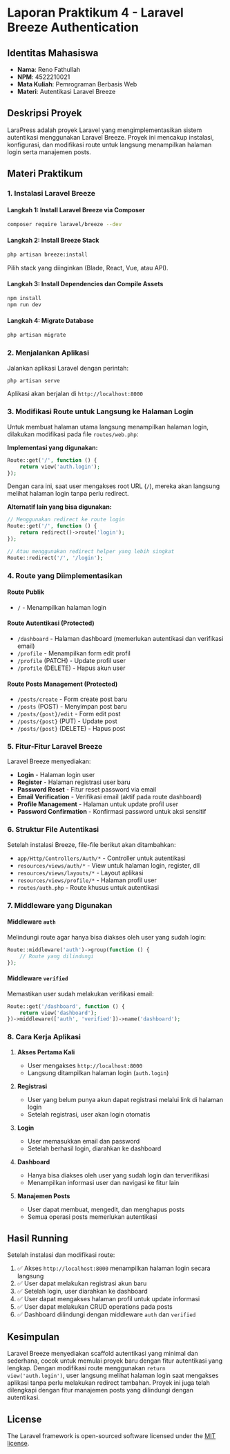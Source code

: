 # Laporan Praktikum 4 - Laravel Breeze Authentication

## Identitas Mahasiswa

-   **Nama**: Reno Fathullah
-   **NPM**: 4522210021
-   **Mata Kuliah**: Pemrograman Berbasis Web
-   **Materi**: Autentikasi Laravel Breeze

## Deskripsi Proyek

LaraPress adalah proyek Laravel yang mengimplementasikan sistem autentikasi menggunakan Laravel Breeze. Proyek ini mencakup instalasi, konfigurasi, dan modifikasi route untuk langsung menampilkan halaman login serta manajemen posts.

## Materi Praktikum

### 1. Instalasi Laravel Breeze

#### Langkah 1: Install Laravel Breeze via Composer

```bash
composer require laravel/breeze --dev
```

#### Langkah 2: Install Breeze Stack

```bash
php artisan breeze:install
```

Pilih stack yang diinginkan (Blade, React, Vue, atau API).

#### Langkah 3: Install Dependencies dan Compile Assets

```bash
npm install
npm run dev
```

#### Langkah 4: Migrate Database

```bash
php artisan migrate
```

### 2. Menjalankan Aplikasi

Jalankan aplikasi Laravel dengan perintah:

```bash
php artisan serve
```

Aplikasi akan berjalan di `http://localhost:8000`

### 3. Modifikasi Route untuk Langsung ke Halaman Login

Untuk membuat halaman utama langsung menampilkan halaman login, dilakukan modifikasi pada file `routes/web.php`:

**Implementasi yang digunakan:**

```php
Route::get('/', function () {
    return view('auth.login');
});
```

Dengan cara ini, saat user mengakses root URL (`/`), mereka akan langsung melihat halaman login tanpa perlu redirect.

**Alternatif lain yang bisa digunakan:**

```php
// Menggunakan redirect ke route login
Route::get('/', function () {
    return redirect()->route('login');
});

// Atau menggunakan redirect helper yang lebih singkat
Route::redirect('/', '/login');
```

### 4. Route yang Diimplementasikan

#### Route Publik

-   `/` - Menampilkan halaman login

#### Route Autentikasi (Protected)

-   `/dashboard` - Halaman dashboard (memerlukan autentikasi dan verifikasi email)
-   `/profile` - Menampilkan form edit profil
-   `/profile` (PATCH) - Update profil user
-   `/profile` (DELETE) - Hapus akun user

#### Route Posts Management (Protected)

-   `/posts/create` - Form create post baru
-   `/posts` (POST) - Menyimpan post baru
-   `/posts/{post}/edit` - Form edit post
-   `/posts/{post}` (PUT) - Update post
-   `/posts/{post}` (DELETE) - Hapus post

### 5. Fitur-Fitur Laravel Breeze

Laravel Breeze menyediakan:

-   **Login** - Halaman login user
-   **Register** - Halaman registrasi user baru
-   **Password Reset** - Fitur reset password via email
-   **Email Verification** - Verifikasi email (aktif pada route dashboard)
-   **Profile Management** - Halaman untuk update profil user
-   **Password Confirmation** - Konfirmasi password untuk aksi sensitif

### 6. Struktur File Autentikasi

Setelah instalasi Breeze, file-file berikut akan ditambahkan:

-   `app/Http/Controllers/Auth/*` - Controller untuk autentikasi
-   `resources/views/auth/*` - View untuk halaman login, register, dll
-   `resources/views/layouts/*` - Layout aplikasi
-   `resources/views/profile/*` - Halaman profil user
-   `routes/auth.php` - Route khusus untuk autentikasi

### 7. Middleware yang Digunakan

#### Middleware `auth`

Melindungi route agar hanya bisa diakses oleh user yang sudah login:

```php
Route::middleware('auth')->group(function () {
    // Route yang dilindungi
});
```

#### Middleware `verified`

Memastikan user sudah melakukan verifikasi email:

```php
Route::get('/dashboard', function () {
    return view('dashboard');
})->middleware(['auth', 'verified'])->name('dashboard');
```

### 8. Cara Kerja Aplikasi

1. **Akses Pertama Kali**

    - User mengakses `http://localhost:8000`
    - Langsung ditampilkan halaman login (`auth.login`)

2. **Registrasi**

    - User yang belum punya akun dapat registrasi melalui link di halaman login
    - Setelah registrasi, user akan login otomatis

3. **Login**

    - User memasukkan email dan password
    - Setelah berhasil login, diarahkan ke dashboard

4. **Dashboard**

    - Hanya bisa diakses oleh user yang sudah login dan terverifikasi
    - Menampilkan informasi user dan navigasi ke fitur lain

5. **Manajemen Posts**
    - User dapat membuat, mengedit, dan menghapus posts
    - Semua operasi posts memerlukan autentikasi

## Hasil Running

Setelah instalasi dan modifikasi route:

1. ✅ Akses `http://localhost:8000` menampilkan halaman login secara langsung
2. ✅ User dapat melakukan registrasi akun baru
3. ✅ Setelah login, user diarahkan ke dashboard
4. ✅ User dapat mengakses halaman profil untuk update informasi
5. ✅ User dapat melakukan CRUD operations pada posts
6. ✅ Dashboard dilindungi dengan middleware `auth` dan `verified`

## Kesimpulan

Laravel Breeze menyediakan scaffold autentikasi yang minimal dan sederhana, cocok untuk memulai proyek baru dengan fitur autentikasi yang lengkap. Dengan modifikasi route menggunakan `return view('auth.login')`, user langsung melihat halaman login saat mengakses aplikasi tanpa perlu melakukan redirect tambahan. Proyek ini juga telah dilengkapi dengan fitur manajemen posts yang dilindungi dengan autentikasi.

## License

The Laravel framework is open-sourced software licensed under the [MIT license](https://opensource.org/licenses/MIT).
